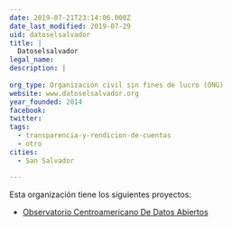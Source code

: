 ```yaml
---
date: 2019-07-21T23:14:06.000Z
date_last_modified: 2019-07-29
uid: datoselsalvador
title: |
  Datoselsalvador
legal_name: 
description: |
  
org_type: Organización civil sin fines de lucro (ONG)
website: www.datoselsalvador.org
year_founded: 2014
facebook: 
twitter: 
tags:
  - transparencia-y-rendicion-de-cuentas
  - otro
cities: 
  - San Salvador

---
```


Esta organización tiene los siguientes proyectos:

- [Observatorio Centroamericano De Datos Abiertos](/proyectos/observatorio-centroamericano-de-datos-abiertos)
